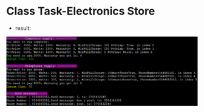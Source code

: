 # Class Task-Electronics Store

* result:

![picture](https://github.com/ORELxD/CSharp/blob/master/Class_Task_Electronics%20Store/Capture.JPG)
